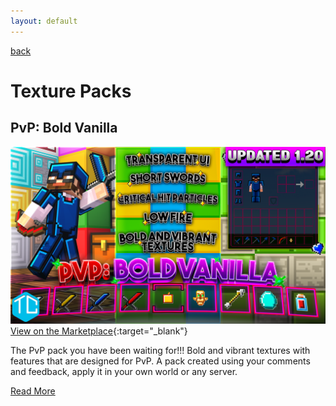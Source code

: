 ```yaml
---
layout: default
---
```


[back](./)
# Texture Packs

## PvP: Bold Vanilla

![PvP: Bold Vanilla](./images/content/pvpbv/PVPBV_MarketingKeyArt.png)
[View on the Marketplace](https://www.minecraft.net/en-us/marketplace/pdp?id=fe4ef50a-769a-4f2f-9186-f55abc2664e9){:target="_blank"}

The PvP pack you have been waiting for!!! Bold and vibrant textures with features that are designed for PvP. A pack created using your comments and feedback, apply it in your own world or any server.

[Read More](./project_pvpbv.html)